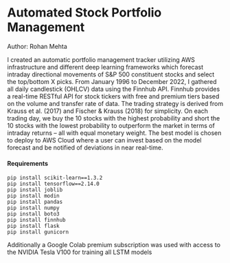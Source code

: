 # Automated Stock Portfolio Management
 
Author: Rohan Mehta

I created an automatic portfolio management tracker utilizing AWS infrastructure and different deep learning frameworks which forecast intraday directional movements of S&P 500 constituent stocks and select the top/bottom X picks. From January 1996 to December 2022, I gathered all daily candlestick (OHLCV) data using the Finnhub API. Finnhub provides a real-time RESTful API for stock tickers with free and premium tiers based on the volume and transfer rate of data. The trading strategy is derived from Krauss et al. (2017) and Fischer & Krauss (2018) for simplicity. On each trading day, we buy the 10 stocks with the highest probability and short the 10 stocks with the lowest probability to outperform the market in terms of intraday returns – all with equal monetary weight. The best model is chosen to deploy to AWS Cloud where a user can invest based on the model forecast and be notified of deviations in near real-time.

#### Requirements
```
pip install scikit-learn==1.3.2
pip install tensorflow==2.14.0
pip install joblib
pip install modin
pip install pandas
pip install numpy
pip install boto3
pip install finnhub
pip install flask
pip install gunicorn
```
Additionally a Google Colab premium subscription was used with access to the NVIDIA Tesla V100 for training all LSTM models
